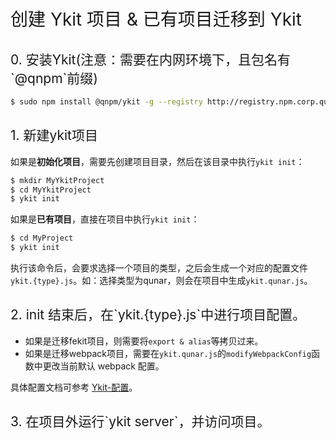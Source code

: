 <h1 style="font-weight: normal"> 创建 Ykit 项目 & 已有项目迁移到 Ykit </h1>


<h2 style="font-weight: normal"> 0. 安装Ykit(注意：需要在内网环境下，且包名有`@qnpm`前缀) </h2>

```bash
$ sudo npm install @qnpm/ykit -g --registry http://registry.npm.corp.qunar.com/
```

<h2 style="font-weight: normal"> 1. 新建ykit项目 </h2>

如果是**初始化项目**，需要先创建项目目录，然后在该目录中执行`ykit init`：

```bash
$ mkdir MyYkitProject
$ cd MyYkitProject
$ ykit init
```

如果是**已有项目**，直接在项目中执行`ykit init`：

```bash
$ cd MyProject
$ ykit init
```

执行该命令后，会要求选择一个项目的类型，之后会生成一个对应的配置文件`ykit.{type}.js`。如：选择类型为qunar，则会在项目中生成`ykit.qunar.js`。

<h2 style="font-weight: normal"> 2. init 结束后，在`ykit.{type}.js`中进行项目配置。 </h2>

- 如果是迁移fekit项目，则需要将`export & alias`等拷贝过来。
- 如果是迁移webpack项目，需要在`ykit.qunar.js`的`modifyWebpackConfig`函数中更改当前默认 webpack 配置。

具体配置文档可参考 [Ykit-配置][1]。

<h2 style="font-weight: normal"> 3. 在项目外运行`ykit server`，并访问项目。 </h2>

[1]: ./docs-配置.html
